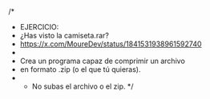 /*
 * EJERCICIO:
 * ¿Has visto la camiseta.rar?
 * https://x.com/MoureDev/status/1841531938961592740
 *
 * Crea un programa capaz de comprimir un archivo 
 * en formato .zip (o el que tú quieras).
 * - No subas el archivo o el zip.
 */